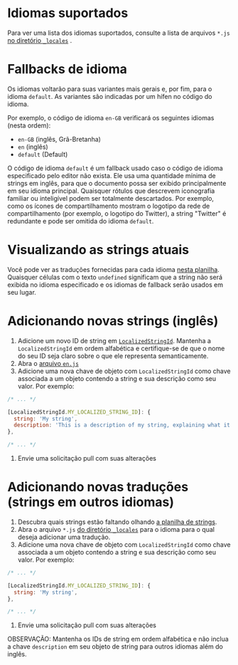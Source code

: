# Idiomas suportados

Para ver uma lista dos idiomas suportados, consulte a lista de arquivos `*.js` [no diretório `_locales`](https://github.com/ampproject/amphtml/tree/main/extensions/amp-story/1.0/_locales) .

# Fallbacks de idioma

Os idiomas voltarão para suas variantes mais gerais e, por fim, para o idioma `default`. As variantes são indicadas por um hífen no código do idioma.

Por exemplo, o código de idioma `en-GB` verificará os seguintes idiomas (nesta ordem):

- `en-GB` (inglês, Grã-Bretanha)
- `en` (inglês)
- `default` (Default)

O código de idioma `default` é um fallback usado caso o código de idioma especificado pelo editor não exista. Ele usa uma quantidade mínima de strings em inglês, para que o documento possa ser exibido principalmente em seu idioma principal. Quaisquer rótulos que descrevem iconografia familiar ou inteligível podem ser totalmente descartados. Por exemplo, como os ícones de compartilhamento mostram o logotipo da rede de compartilhamento (por exemplo, o logotipo do Twitter), a string "Twitter" é redundante e pode ser omitida do idioma `default`.

# Visualizando as strings atuais

Você pode ver as traduções fornecidas para cada idioma [nesta planilha](https://bit.ly/amp-story-strings). Quaisquer células com o texto `undefined` significam que a string não será exibida no idioma especificado e os idiomas de fallback serão usados em seu lugar.

# Adicionando novas strings (inglês)

1. Adicione um novo ID de string em [`LocalizedStringId`](https://github.com/ampproject/amphtml/blob/main/src/localized-strings.js#L31). Mantenha a `LocalizedStringId` em ordem alfabética e certifique-se de que o nome do seu ID seja claro sobre o que ele representa semanticamente.
2. Abra o [arquivo `en.js`](https://github.com/ampproject/amphtml/blob/main/extensions/amp-story/1.0/_locales/en.js)
3. Adicione uma nova chave de objeto com `LocalizedStringId` como chave associada a um objeto contendo a string e sua descrição como seu valor. Por exemplo:

```javascript
/* ... */

[LocalizedStringId.MY_LOCALIZED_STRING_ID]: {
  string: 'My string',
  description: 'This is a description of my string, explaining what it means and/or how it is used.',
},

/* ... */
```

1. Envie uma solicitação pull com suas alterações

# Adicionando novas traduções (strings em outros idiomas)

1. Descubra quais strings estão faltando olhando [a planilha de strings](https://bit.ly/amp-story-strings).
2. Abra o arquivo `*.js` [do diretório `_locales`](https://github.com/ampproject/amphtml/tree/main/extensions/amp-story/1.0/_locales) para o idioma para o qual deseja adicionar uma tradução.
3. Adicione uma nova chave de objeto com `LocalizedStringId` como chave associada a um objeto contendo a string e sua descrição como seu valor. Por exemplo:

```javascript
/* ... */

[LocalizedStringId.MY_LOCALIZED_STRING_ID]: {
  string: 'My string',
},

/* ... */
```

1. Envie uma solicitação pull com suas alterações

OBSERVAÇÃO: Mantenha os IDs de string em ordem alfabética e não inclua a chave `description` em seu objeto de string para outros idiomas além do inglês.
